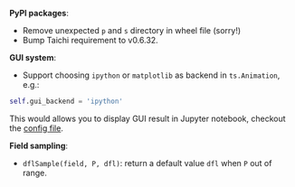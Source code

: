 **PyPI packages**:

- Remove unexpected `p` and `s` directory in wheel file (sorry!)
- Bump Taichi requirement to v0.6.32.

**GUI system**:

- Support choosing `ipython` or `matplotlib` as backend in `ts.Animation`, e.g.:
```py
self.gui_backend = 'ipython'
```

This would allows you to display GUI result in Jupyter notebook, checkout the [config file](https://github.com/taichi-dev/taichi_glsl/blob/master/jupyter_notebook_config.py).

**Field sampling**:

- `dflSample(field, P, dfl)`: return a default value `dfl` when `P` out of range.